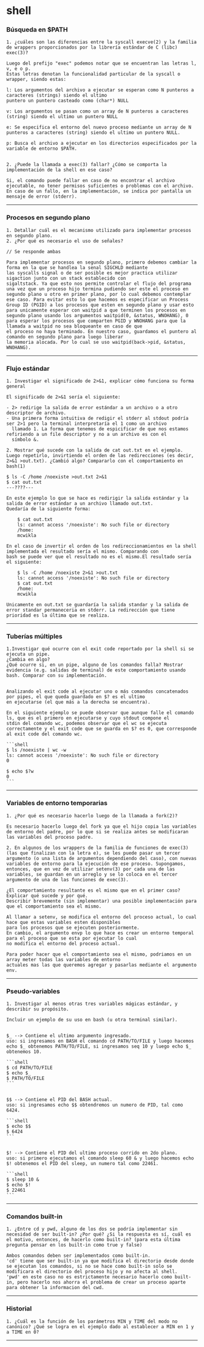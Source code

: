 # shell

### Búsqueda en $PATH
    1. ¿cuáles son las diferencias entre la syscall execve(2) y la familia de wrappers proporcionados por la librería estándar de C (libc) exec(3)?

    Luego del prefijo "exec" podemos notar que se encuentran las letras l, v, e o p.
    Estas letras denotan la funcionalidad particular de la syscall o wrapper, siendo estas:

    l: Los argumentos del archivo a ejecutar se esperan como N punteros a caracteres (strings) siendo el ultimo
    puntero un puntero casteado como (char*) NULL

    v: Los argumentos se pasan como un array de N punteros a caracteres (string) siendo el ultimo un puntero NULL

    e: Se especifica el entorno del nuevo proceso mediante un array de N punteros a caracteres (string) siendo el ultimo un puntero NULL.

    p: Busca el archivo a ejecutar en los directorios especificados por la variable de entorno $PATH.


    2. ¿Puede la llamada a exec(3) fallar? ¿Cómo se comporta la implementación de la shell en ese caso?

    Si, el comando puede fallar en caso de no encontrar el archivo ejecutable, no tener permisos suficientes o problemas con el archivo.
    En caso de un fallo, en la implementación, se indica por pantalla un mensaje de error (stderr).

---

### Procesos en segundo plano

    1. Detallar cuál es el mecanismo utilizado para implementar procesos en segundo plano.
    2. ¿Por qué es necesario el uso de señales?

    // Se responde ambas

    Para implementar procesos en segundo plano, primero debemos cambiar la forma en la que se handlea la senal SIGCHLD mediante
    las syscalls signal o de ser posible es mejor practica utilizar sigaction junto con un stack establecido con
    sigaltstack. Ya que esto nos permite controlar el flujo del programa una vez que un proceso hijo termina pudiendo ser este el proceso en segundo plano u otro en primer plano, por lo cual debemos contemplar ese caso. Para evitar esto lo que hacemos es especificar un Process Group ID (PGID) a los procesos que esten en segundo plano y usar esto para unicamente esperar con waitpid a que terminen los procesos en segundo plano usando los argumentos waitpid(0, &status, WNOHANG), 0 para esperar los procesos que comparten PGID y WNOHANG para que la llamada a waitpid no sea bloqueante en caso de que
    el proceso no haya terminado. En nuestro caso, guardamos el puntero al comando en segundo plano para luego liberar
    la memoria alocada. Por lo cual se uso waitpid(back->pid, &status, WNOHANG).

---

### Flujo estándar
    
    1. Investigar el significado de 2>&1, explicar cómo funciona su forma general

    El significado de 2>&1 sería el siguiente:

    - 2> redirige la salida de error estándar a un archivo o a otro descriptor de archivo.
    - Una primera forma intuitiva de redigir el stderr al stdout podría ser 2>1 pero la terminal interpretaría el 1 como un archivo 
      llamado 1. La forma que tenemos de espicificar de que nos estamos refiriendo a un file descriptor y no a un archivo es con el 
      símbolo &.

    2. Mostrar qué sucede con la salida de cat out.txt en el ejemplo. Luego repetirlo, invirtiendo el orden de las redirecciones (es decir, 2>&1 >out.txt). ¿Cambió algo? Compararlo con el comportamiento en bash(1)

    $ ls -C /home /noexiste >out.txt 2>&1
    $ cat out.txt
    ---????---

    En este ejemplo lo que se hace es redirigir la salida estándar y la salida de error estándar a un archivo llamado out.txt. 
    Quedaría de la siguiente forma:

        $ cat out.txt
        ls: cannot access '/noexiste': No such file or directory
        /home:
        mcwikla

    En el caso de invertir el orden de los redireccionamientos en la shell implementada el resultado sería el mismo. Comparando con 
    bash se puede ver que el resultado no es el mismo.El resultado sería el siguiente:

        $ ls -C /home /noexiste 2>&1 >out.txt
        ls: cannot access '/noexiste': No such file or directory
        $ cat out.txt
        /home:
        mcwikla

    Unicamente en out.txt se guardaría la salida standar y la salida de error standar permaneceria en stderr. La redirección que tiene 
    prioridad es la última que se realiza.


---

### Tuberías múltiples

    1.Investigar qué ocurre con el exit code reportado por la shell si se ejecuta un pipe. 
    ¿Cambia en algo?
    ¿Qué ocurre si, en un pipe, alguno de los comandos falla? Mostrar evidencia (e.g. salidas de terminal) de este comportamiento usando bash. Comparar con su implementación.


    Analizando el exit code al ejecutar uno o más comandos concatenados por pipes, el que queda guardado en $? es el ultimo 
    en ejecutarse (el que más a la derecha se encuentra).

    En el siguiente ejemplo se puede observar que aunque falle el comando ls, que es el primero en ejecutarse y cuyo stdout compone el 
    stdin del comando wc, podemos observar que el wc se ejecuta correctamente y el exit code que se guarda en $? es 0, que corresponde
    al exit code del comando wc.

    ```shell
    $ ls /noexiste | wc -w
    ls: cannot access '/noexiste': No such file or directory
    0
    
    $ echo $?w
    0
    ```
    
    

---

### Variables de entorno temporarias

    1. ¿Por qué es necesario hacerlo luego de la llamada a fork(2)?

    Es necesario hacerlo luego del fork ya que el hijo copia las variables de entorno del padre, por lo que si se realiza antes se modificaran las variables del proceso padre.

    2. En algunos de los wrappers de la familia de funciones de exec(3) (las que finalizan con la letra e), se les puede pasar un tercer argumento (o una lista de argumentos dependiendo del caso), con nuevas variables de entorno para la ejecución de ese proceso. Supongamos, entonces, que en vez de utilizar setenv(3) por cada una de las variables, se guardan en un arreglo y se lo coloca en el tercer argumento de una de las funciones de exec(3).

    ¿El comportamiento resultante es el mismo que en el primer caso? Explicar qué sucede y por qué.
    Describir brevemente (sin implementar) una posible implementación para que el comportamiento sea el mismo.

    Al llamar a setenv, se modifica el entorno del proceso actual, lo cual hace que estas variables esten disponibles
    para los procesos que se ejecuten posteriormente.
    En cambio, el argumento envp lo que hace es crear un entorno temporal para el proceso que se esta por ejecutar lo cual
    no modifica el entorno del proceso actual.

    Para poder hacer que el comportamiento sea el mismo, podriamos en un array meter todas las variables de entorno
    actuales mas las que queremos agregar y pasarlas mediante el argumento env.


---

### Pseudo-variables

    1. Investigar al menos otras tres variables mágicas estándar, y describir su propósito.

    Incluir un ejemplo de su uso en bash (u otra terminal similar).


    $_ --> Contiene el ultimo argumento ingresado.
    uso: si ingresamos en BASH el comando cd PATH/TO/FILE y luego hacemos   echo $_ obtenemos PATH/TO/FILE, si ingresamos seq 10 y luego echo $_  obtenemos 10.

    ```shell
    $ cd PATH/TO/FILE
    $ echo $_
    $ PATH/TO/FILE
    ```


    $$ --> Contiene el PID del BASH actual.
    uso: si ingresamos echo $$ obtendremos un numero de PID, tal como 6424.

    ```shell
    $ echo $$
    $ 6424
    ```


    $! --> Contiene el PID del ultimo proceso corrido en 2do plano.
    uso: si primero ejecutamos el comando sleep 60 & y luego hacemos echo $! obtenemos el PID del sleep, un numero tal como 22461.

    ```shell
    $ sleep 10 &
    $ echo $!
    $ 22461
    ```

---

### Comandos built-in

    1. ¿Entre cd y pwd, alguno de los dos se podría implementar sin necesidad de ser built-in? ¿Por qué? ¿Si la respuesta es sí, cuál es el motivo, entonces, de hacerlo como built-in? (para esta última pregunta pensar en los built-in como true y false)

    Ambos comandos deben ser implementados como built-in.
    'cd' tiene que ser built-in ya que modifica el directorio desde donde se ejecutan los comandos, si no se hace como built-in solo se modificara el directorio del proceso hijo y no afecta al shell.
    'pwd' en este caso no es estrictamente necesario hacerlo como built-in, pero hacerlo nos ahorra el problema de crear un proceso aparte para obtener la informacion del cwd.

---

### Historial

    1. ¿Cuál es la función de los parámetros MIN y TIME del modo no canónico? ¿Qué se logra en el ejemplo dado al establecer a MIN en 1 y a TIME en 0?


---
